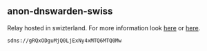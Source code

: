 ## anon-dnswarden-swiss

Relay hosted in swizterland. For more information look [here](https://github.com/bhanupratapys/dnswarden) or [here](https://dnswarden.com).


`sdns://gRQxODguMjQ0LjExNy4xMTQ6MTQ0Mw`
